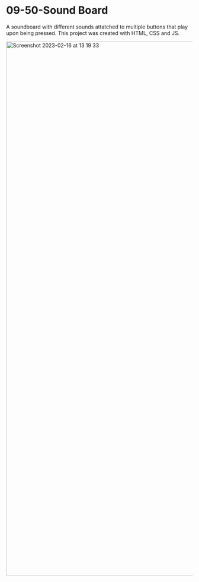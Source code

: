 # 09-50-Sound Board
A soundboard with different sounds attatched to multiple buttons that play upon being pressed.
This project was created with HTML, CSS and JS.

<img width="1440" alt="Screenshot 2023-02-16 at 13 19 33" src="https://user-images.githubusercontent.com/110612670/219351496-41feaadc-ff3d-4b32-ab0b-62e9f93a8534.png">
